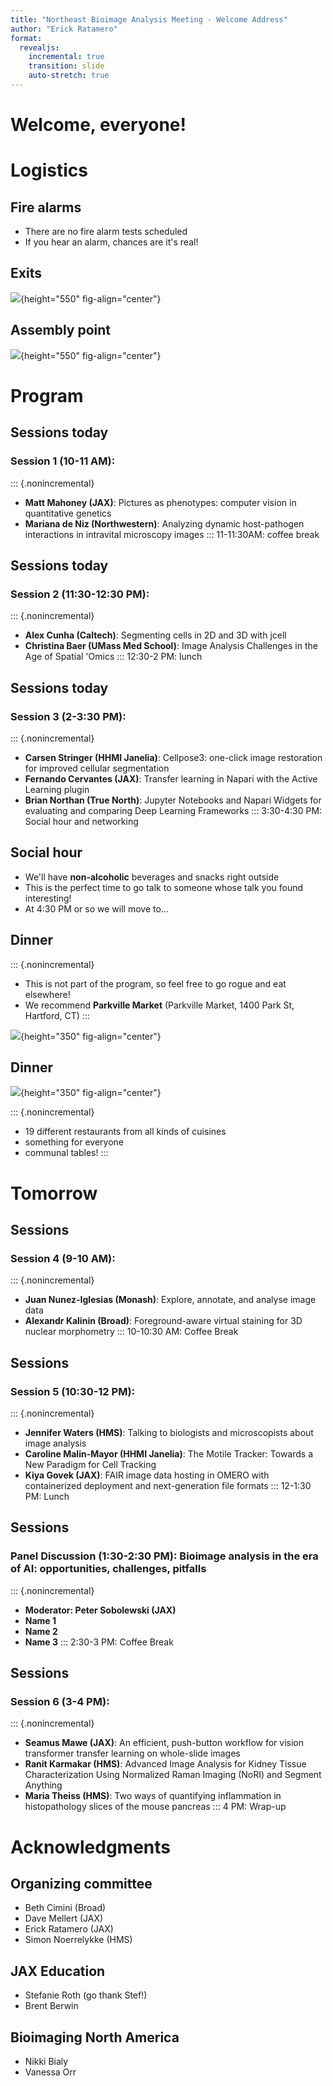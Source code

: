 ```yaml
---
title: "Northeast Bioimage Analysis Meeting - Welcome Address"
author: "Erick Ratamero"
format:
  revealjs:
    incremental: true
    transition: slide
    auto-stretch: true
---
```


# Welcome, everyone!

# Logistics
## Fire alarms
- There are no fire alarm tests scheduled
- If you hear an alarm, chances are it's real!

## Exits
![](nebam_images/holt.png){height="550" fig-align="center"}

## Assembly point
![](nebam_images/assembly.png){height="550" fig-align="center"}

# Program
## Sessions today
### Session 1 (10-11 AM):
::: {.nonincremental}
- **Matt Mahoney (JAX)**: Pictures as phenotypes: computer vision in quantitative genetics
- **Mariana de Niz (Northwestern)**: Analyzing dynamic host-pathogen interactions in intravital microscopy images
:::
11-11:30AM: coffee break

## Sessions today
### Session 2 (11:30-12:30 PM): 
::: {.nonincremental}
- **Alex Cunha (Caltech)**: Segmenting cells in 2D and 3D with jcell
- **Christina Baer (UMass Med School)**: Image Analysis Challenges in the Age of Spatial 'Omics
:::
12:30-2 PM: lunch

## Sessions today
### Session 3 (2-3:30 PM): 
::: {.nonincremental}
- **Carsen Stringer (HHMI Janelia)**:  Cellpose3: one-click image restoration for improved cellular segmentation
- **Fernando Cervantes (JAX)**: Transfer learning in Napari with the Active Learning plugin
- **Brian Northan (True North)**: Jupyter Notebooks and Napari Widgets for evaluating and comparing Deep Learning Frameworks 
:::
3:30-4:30 PM: Social hour and networking

## Social hour
- We'll have **non-alcoholic** beverages and snacks right outside
- This is the perfect time to go talk to someone whose talk you found interesting!
- At 4:30 PM or so we will move to...

## Dinner
::: {.nonincremental}
- This is not part of the program, so feel free to go rogue and eat elsewhere!
- We recommend **Parkville Market** (Parkville Market, 1400 Park St, Hartford, CT)
:::

![](nebam_images/parkville.png){height="350" fig-align="center"}

## Dinner
![](https://parkvillemarket.com/wp-content/uploads/2022/11/customers-at-food-hall.jpg){height="350" fig-align="center"}

::: {.nonincremental}
- 19 different restaurants from all kinds of cuisines
- something for everyone
- communal tables!
:::

# Tomorrow
## Sessions
### Session 4 (9-10 AM): 
::: {.nonincremental}
- **Juan Nunez-Iglesias (Monash)**: Explore, annotate, and analyse image data
- **Alexandr Kalinin (Broad)**: Foreground-aware virtual staining for 3D nuclear morphometry
:::
10-10:30 AM: Coffee Break

## Sessions
### Session 5 (10:30-12 PM): 
::: {.nonincremental}
- **Jennifer Waters (HMS)**: Talking to biologists and microscopists about image analysis
- **Caroline Malin-Mayor (HHMI Janelia)**: The Motile Tracker: Towards a New Paradigm for Cell Tracking
- **Kiya Govek (JAX)**: FAIR image data hosting in OMERO with containerized deployment and next-generation file formats
:::
12-1:30 PM: Lunch

## Sessions
### Panel Discussion (1:30-2:30 PM): Bioimage analysis in the era of AI: opportunities, challenges, pitfalls
::: {.nonincremental}
- **Moderator: Peter Sobolewski (JAX)**
- **Name 1**
- **Name 2**
- **Name 3**
:::
2:30-3 PM: Coffee Break

## Sessions
### Session 6 (3-4 PM): 
::: {.nonincremental}
- **Seamus Mawe (JAX)**: An efficient, push-button workflow for vision transformer transfer learning on whole-slide images
- **Ranit Karmakar (HMS)**: Advanced Image Analysis for Kidney Tissue Characterization Using Normalized Raman Imaging (NoRI) and Segment Anything
- **Maria Theiss (HMS)**: Two ways of quantifying inflammation in histopathology slices of the mouse pancreas
:::
4 PM: Wrap-up

# Acknowledgments

## Organizing committee
- Beth Cimini (Broad)
- Dave Mellert (JAX)
- Erick Ratamero (JAX)
- Simon Noerrelykke (HMS)

## JAX Education
- Stefanie Roth (go thank Stef!)
- Brent Berwin

## Bioimaging North America
- Nikki Bialy
- Vanessa Orr

